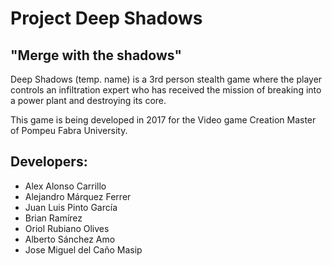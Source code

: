 # Project Deep Shadows

## "Merge with the shadows"

Deep Shadows (temp. name) is a 3rd person stealth game where the player controls an infiltration expert who has received the mission of breaking into a power plant and destroying its core.

This game is being developed in 2017 for the Video game Creation Master of Pompeu Fabra University.

## Developers:

* Alex Alonso Carrillo
* Alejandro Márquez Ferrer
* Juan Luis Pinto García
* Brian Ramírez
* Oriol Rubiano Olives
* Alberto Sánchez Amo
* Jose Miguel del Caño Masip
